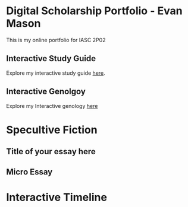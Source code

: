 # Digital Scholarship Portfolio - Evan Mason

This is my online portfolio for IASC 2P02

## Interactive Study Guide
Explore my interactive study guide [here](2P02Team1InteractiveStudyGuide.html).
## Interactive Genolgoy
Explore my Interactive genology [here]()

# Specultive Fiction
## Title of your essay here
## Micro Essay

# Interactive Timeline

